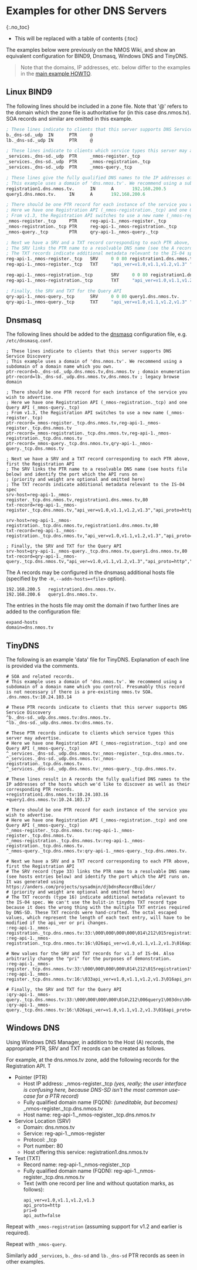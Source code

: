 # Examples for other DNS Servers
{:.no_toc}

- This will be replaced with a table of contents
{:toc}

The examples below were previously on the NMOS Wiki, and show an equivalent configuration for BIND9, Dnsmasq, Windows DNS and TinyDNS.
> Note that the domains, IP addresses, etc. below differ to the examples in the [main example HOWTO](Example%20HOWTO.md).

## Linux BIND9

The following lines should be included in a zone file. Note that '@' refers to the domain which the zone file is authoritative for (in this case dns.nmos.tv). SOA records and similar are omitted in this example.

```cl
; These lines indicate to clients that this server supports DNS Service Discovery
b._dns-sd._udp  IN      PTR     @
lb._dns-sd._udp IN      PTR     @

; These lines indicate to clients which service types this server may advertise
_services._dns-sd._udp  PTR     _nmos-register._tcp
_services._dns-sd._udp  PTR     _nmos-registration._tcp
_services._dns-sd._udp  PTR     _nmos-query._tcp

; These lines give the fully qualified DNS names to the IP addresses of the hosts which we'd like to discover
; This example uses a domain of 'dns.nmos.tv'. We recommend using a subdomain of a domain name which you own.
registration1.dns.nmos.tv.      IN      A       192.168.200.5
query1.dns.nmos.tv.     IN      A       192.168.200.6

; There should be one PTR record for each instance of the service you wish to advertise.
; Here we have one Registration API (_nmos-registration._tcp) and one Query API (_nmos-query._tcp)
; From v1.3, the Registration API switches to use a new name (_nmos-register._tcp)
_nmos-register._tcp     PTR     reg-api-1._nmos-register._tcp
_nmos-registration._tcp PTR     reg-api-1._nmos-registration._tcp
_nmos-query._tcp        PTR     qry-api-1._nmos-query._tcp

; Next we have a SRV and a TXT record corresponding to each PTR above, first the Registration API
; The SRV links the PTR name to a resolvable DNS name (see the A records above) and identify the port which the API runs on
; The TXT records indicate additional metadata relevant to the IS-04 spec
reg-api-1._nmos-register._tcp   SRV     0 0 80 registration1.dns.nmos.tv.
reg-api-1._nmos-register._tcp   TXT     "api_ver=v1.0,v1.1,v1.2,v1.3" "api_proto=http" "pri=0" "api_auth=false"

reg-api-1._nmos-registration._tcp       SRV     0 0 80 registration1.dns.nmos.tv.
reg-api-1._nmos-registration._tcp       TXT     "api_ver=v1.0,v1.1,v1.2,v1.3" "api_proto=http" "pri=0" "api_auth=false"

; Finally, the SRV and TXT for the Query API
qry-api-1._nmos-query._tcp      SRV     0 0 80 query1.dns.nmos.tv.
qry-api-1._nmos-query._tcp      TXT     "api_ver=v1.0,v1.1,v1.2,v1.3" "api_proto=http" "pri=0" "api_auth=false"
```

## Dnsmasq

The following lines should be added to the [dnsmasq](http://www.thekelleys.org.uk/dnsmasq/doc.html) configuration file, e.g. ``/etc/dnsmasq.conf``.

```
; These lines indicate to clients that this server supports DNS Service Discovery
; This example uses a domain of 'dns.nmos.tv'. We recommend using a subdomain of a domain name which you own.
ptr-record=b._dns-sd._udp.dns.nmos.tv,dns.nmos.tv ; domain enumeration
ptr-record=lb._dns-sd._udp.dns.nmos.tv,dns.nmos.tv ; legacy browse domain

; There should be one PTR record for each instance of the service you wish to advertise.
; Here we have one Registration API (_nmos-registration._tcp) and one Query API (_nmos-query._tcp)
; From v1.3, the Registration API switches to use a new name (_nmos-register._tcp)
ptr-record=_nmos-register._tcp.dns.nmos.tv,reg-api-1._nmos-register._tcp.dns.nmos.tv
ptr-record=_nmos-registration._tcp.dns.nmos.tv,reg-api-1._nmos-registration._tcp.dns.nmos.tv
ptr-record=_nmos-query._tcp.dns.nmos.tv,qry-api-1._nmos-query._tcp.dns.nmos.tv

; Next we have a SRV and a TXT record corresponding to each PTR above, first the Registration API
; The SRV links the PTR name to a resolvable DNS name (see hosts file below) and identify the port which the API runs on
; (priority and weight are optional and omitted here)
; The TXT records indicate additional metadata relevant to the IS-04 spec
srv-host=reg-api-1._nmos-register._tcp.dns.nmos.tv,registration1.dns.nmos.tv,80
txt-record=reg-api-1._nmos-register._tcp.dns.nmos.tv,"api_ver=v1.0,v1.1,v1.2,v1.3","api_proto=http","pri=0","api_auth=false"

srv-host=reg-api-1._nmos-registration._tcp.dns.nmos.tv,registration1.dns.nmos.tv,80
txt-record=reg-api-1._nmos-registration._tcp.dns.nmos.tv,"api_ver=v1.0,v1.1,v1.2,v1.3","api_proto=http","pri=0","api_auth=false"

; Finally, the SRV and TXT for the Query API
srv-host=qry-api-1._nmos-query._tcp.dns.nmos.tv,query1.dns.nmos.tv,80
txt-record=qry-api-1._nmos-query._tcp.dns.nmos.tv,"api_ver=v1.0,v1.1,v1.2,v1.3","api_proto=http","pri=0","api_auth=false"
```

The A records may be configured in the dnsmasq additional hosts file (specified by the ``-H,--addn-hosts=<file>`` option).

```
192.168.200.5   registration1.dns.nmos.tv.
192.168.200.6   query1.dns.nmos.tv.
```

The entries in the hosts file may omit the domain if two further lines are added to the configuration file:

```
expand-hosts
domain=dns.nmos.tv
```

## TinyDNS

The following is an example 'data' file for TinyDNS. Explanation of each line is provided via the comments.

```
# SOA and related records.
# This example uses a domain of 'dns.nmos.tv'. We recommend using a subdomain of a domain name which you control. Presumably this record is not necessary if there is a pre-existing nmos.tv SOA.
.dns.nmos.tv:10.24.103.14

# These PTR records indicate to clients that this server supports DNS Service Discovery
^b._dns-sd._udp.dns.nmos.tv:dns.nmos.tv.
^lb._dns-sd._udp.dns.nmos.tv:dns.nmos.tv.

# These PTR records indicate to clients which service types this server may advertise.
# Here we have one Registration API (_nmos-registration._tcp) and one Query API (_nmos-query._tcp)
^_services._dns-sd._udp.dns.nmos.tv:_nmos-register._tcp.dns.nmos.tv.
^_services._dns-sd._udp.dns.nmos.tv:_nmos-registration._tcp.dns.nmos.tv.
^_services._dns-sd._udp.dns.nmos.tv:_nmos-query._tcp.dns.nmos.tv.

# These lines result in A records the fully qualified DNS names to the IP addresses of the hosts which we'd like to discover as well as their corresponding PTR records.
+registration1.dns.nmos.tv:10.24.103.16
+query1.dns.nmos.tv:10.24.103.17

# There should be one PTR record for each instance of the service you wish to advertise.
# Here we have one Registration API (_nmos-registration._tcp) and one Query API (_nmos-query._tcp)
^_nmos-register._tcp.dns.nmos.tv:reg-api-1._nmos-register._tcp.dns.nmos.tv.
^_nmos-registration._tcp.dns.nmos.tv:reg-api-1._nmos-registration._tcp.dns.nmos.tv.
^_nmos-query._tcp.dns.nmos.tv:qry-api-1._nmos-query._tcp.dns.nmos.tv.

# Next we have a SRV and a TXT record corresponding to each PTR above, first the Registration API
# The SRV record (type 33) links the PTR name to a resolvable DNS name (see hosts entries below) and identify the port which the API runs on. It was generated using https://anders.com/projects/sysadmin/djbdnsRecordBuilder/
# (priority and weight are optional and omitted here)
# The TXT records (type 16) indicate additional metadata relevant to the IS-04 spec. We can't use the bulit-in tinydns TXT record type because it does the wrong thing with the multiple TXT entries required by DNS-SD. These TXT records were hand-crafted. The octal escaped values, which represent the length of each text entry, will have to be modified if the api_ver or pri changes.
:reg-api-1._nmos-registration._tcp.dns.nmos.tv:33:\000\000\000\000\014\212\015registration1\003dns\004nmos\002tv\000
:reg-api-1._nmos-registration._tcp.dns.nmos.tv:16:\026api_ver=v1.0,v1.1,v1.2,v1.3\016api_proto=http\005pri=0

# New values for the SRV and TXT records for v1.3 of IS-04. Also arbitrarily change the "pri" for the purposes of demonstration.
:reg-api-1._nmos-register._tcp.dns.nmos.tv:33:\000\000\000\000\014\212\015registration1\003dns\004nmos\002tv\000
:reg-api-1._nmos-register._tcp.dns.nmos.tv:16:\033api_ver=v1.0,v1.1,v1.2,v1.3\016api_proto=http\006pri=10

# Finally, the SRV and TXT for the Query API
:qry-api-1._nmos-query._tcp.dns.nmos.tv:33:\000\000\000\000\014\212\006query1\003dns\004nmos\002tv\000
:qry-api-1._nmos-query._tcp.dns.nmos.tv:16:\026api_ver=v1.0,v1.1,v1.2,v1.3\016api_proto=http\005pri=0
```

## Windows DNS

Using Windows DNS Manager, in addition to the Host (A) records, the appropriate PTR, SRV and TXT records can be created as follows.

For example, at the dns.nmos.tv zone, add the following records for the Registration API. T

- Pointer (PTR)
  - Host IP address: _nmos-register._tcp *(yes, really; the user interface is confusing here, because DNS-SD isn't the most common use-case for a PTR record)*
  - Fully qualified domain name (FQDN): *(uneditable, but becomes)* _nmos-register._tcp.dns.nmos.tv
  - Host name: reg-api-1._nmos-register._tcp.dns.nmos.tv
- Service Location (SRV)
  - Domain: dns.nmos.tv
  - Service: reg-api-1._nmos-register
  - Protocol: _tcp
  - Port number: 80
  - Host offering this service: registration1.dns.nmos.tv
- Text (TXT)
  - Record name: reg-api-1._nmos-register._tcp
  - Fully qualified domain name (FQDN): reg-api-1._nmos-register._tcp.dns.nmos.tv
  - Text (with one record per line and without quotation marks, as follows):
    ```
    api_ver=v1.0,v1.1,v1.2,v1.3
    api_proto=http
    pri=0
    api_auth=false
    ```

Repeat with `_nmos-registration` (assuming support for v1.2 and earlier is required).

Repeat with `_nmos-query`.

Similarly add `_services`, `b._dns-sd` and `lb._dns-sd` PTR records as seen in other examples.
